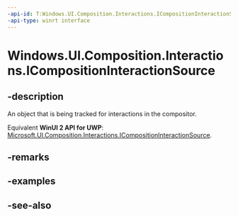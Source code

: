 ```yaml
---
-api-id: T:Windows.UI.Composition.Interactions.ICompositionInteractionSource
-api-type: winrt interface
---
```


<!-- Interface syntax.
public interface ICompositionInteractionSource : 
-->

# Windows.UI.Composition.Interactions.ICompositionInteractionSource

## -description
An object that is being tracked for interactions in the compositor.

Equivalent **WinUI 2 API for UWP**: [Microsoft.UI.Composition.Interactions.ICompositionInteractionSource](/windows/winui/api/microsoft.ui.composition.interactions.icompositioninteractionsource).

## -remarks

## -examples

## -see-also
